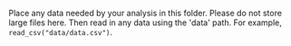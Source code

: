 Place any data needed by your analysis in this folder.  Please do not store large files here. 
Then read in any data using the 'data' path.  For example, `read_csv("data/data.csv")`.

